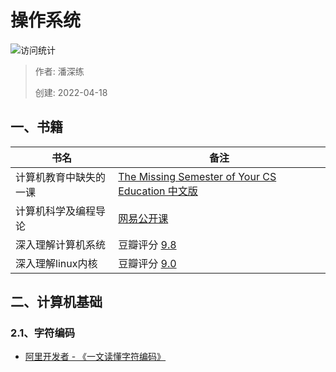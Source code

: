 # 操作系统

![访问统计](https://visitor-badge.glitch.me/badge?page_id=senlypan.qa.02-computer&left_color=blue&right_color=red)

> 作者: 潘深练
>
> 创建: 2022-04-18

## 一、书籍

书名 | 备注
---- | ---- 
计算机教育中缺失的一课| [The Missing Semester of Your CS Education 中文版](https://missing-semester-cn.github.io/)
计算机科学及编程导论| [网易公开课](https://open.163.com/newview/movie/free?pid=M6TCSIN1U&mid=M6TCSTQD6/)
深入理解计算机系统| 豆瓣评分 [9.8](https://book.douban.com/subject/26912767/)
深入理解linux内核| 豆瓣评分 [9.0](https://book.douban.com/subject/1767120/)


## 二、计算机基础

### 2.1、字符编码

- [阿里开发者 - 《一文读懂字符编码》](https://mp.weixin.qq.com/s/5pAgcjk_lFGrPhSUp2Na3Q)